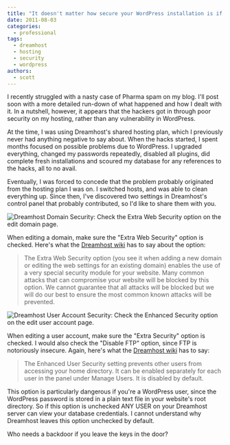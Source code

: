 ```yaml
---
title: "It doesn't matter how secure your WordPress installation is if you have insecure hosting"
date: 2011-08-03
categories:
  - professional
tags:
  - dreamhost
  - hosting
  - security
  - wordpress
authors:
  - scott
---
```


I recently struggled with a nasty case of Pharma spam on my blog. I'll post soon with a more detailed run-down of what happened and how I dealt with it. In a nutshell, however, it appears that the hackers got in through poor security on my hosting, rather than any vulnerability in WordPress.

At the time, I was using Dreamhost's shared hosting plan, which I previously never had anything negative to say about. When the hacks started, I spent months focused on possible problems due to WordPress. I upgraded everything, changed my passwords repeatedly, disabled all plugins, did complete fresh installations and scoured my database for any references to the hacks, all to no avail.

Eventually, I was forced to concede that the problem probably originated from the hosting plan I was on. I switched hosts, and was able to clean everything up. Since then, I've discovered two settings in Dreamhost's control panel that probably contributed, so I'd like to share them with you.

![Dreamhost Domain Security: Check the Extra Web Security option on the edit domain page.](/images/dreamhost-security-domain.png)

When editing a domain, make sure the "Extra Web Security" option is checked. Here's what the [Dreamhost wiki](http://wiki.dreamhost.com/Mod_security) has to say about the option:

> The Extra Web Security option (you see it when adding a new domain or editing the web settings for an existing domain) enables the use of a very special security module for your website. Many common attacks that can compromise your website will be blocked by this option. We cannot guarantee that all attacks will be blocked but we will do our best to ensure the most common known attacks will be prevented.

![Dreamhost User Account Security: Check the Enhanced Security option on the edit user account page.](/images/dreamhost-security-user-640x146.png)

When editing a user account, make sure the "Extra Security" option is checked. I would also check the "Disable FTP" option, since FTP is notoriously insecure. Again, here's what the [Dreamhost wiki](http://wiki.dreamhost.com/Enhanced_User_Security) has to say:

> The Enhanced User Security setting prevents other users from accessing your home directory. It can be enabled separately for each user in the panel under Manage Users. It is disabled by default.

This option is particularly dangerous if you're a WordPress user, since the WordPress password is stored in a plain text file in your website's root directory. So if this option is unchecked ANY USER on your Dreamhost server can view your database credentials. I cannot understand why Dreamhost leaves this option unchecked by default.

Who needs a backdoor if you leave the keys in the door?
